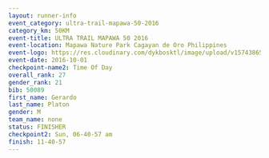 ```yaml
---
layout: runner-info 
event_category: ultra-trail-mapawa-50-2016 
category_km: 50KM 
event-title: ULTRA TRAIL MAPAWA 50 2016 
event-location: Mapawa Nature Park Cagayan de Oro Philippines 
event-logo: https://res.cloudinary.com/dykbosktl/image/upload/v1574386563/Logo/image-asset_plfjxn.jpg 
event-date: 2016-10-01 
checkpoint-name2: Time Of Day 
overall_rank: 27
gender_rank: 21
bib: 50089
first_name: Gerardo
last_name: Platon
gender: M
team_name: none
status: FINISHER
checkpoint2: Sun, 06-40-57 am
finish: 11-40-57
---
```

